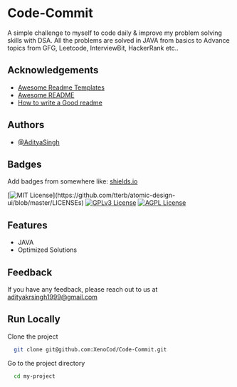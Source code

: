 # Code-Commit

A simple challenge to myself to code daily &amp; improve my problem solving skills with DSA. All the problems are solved in JAVA from basics to Advance topics from GFG, Leetcode, InterviewBit, HackerRank etc..

## Acknowledgements

- [Awesome Readme Templates](https://awesomeopensource.com/project/elangosundar/awesome-README-templates)
- [Awesome README](https://github.com/matiassingers/awesome-readme)
- [How to write a Good readme](https://bulldogjob.com/news/449-how-to-write-a-good-readme-for-your-github-project)

## Authors

- [@AdityaSingh](https://www.github.com/XenoCod)

## Badges

Add badges from somewhere like: [shields.io](https://shields.io/)

[![MIT License](https://img.shields.io/apm/l/atomic-design-ui.svg?)](https://github.com/tterb/atomic-design-ui/blob/master/LICENSEs)
[![GPLv3 License](https://img.shields.io/badge/License-GPL%20v3-yellow.svg)](https://opensource.org/licenses/)
[![AGPL License](https://img.shields.io/badge/license-AGPL-blue.svg)](http://www.gnu.org/licenses/agpl-3.0)

## Features

- JAVA
- Optimized Solutions

## Feedback

If you have any feedback, please reach out to us at adityakrsingh1999@gmail.com

## Run Locally

Clone the project

```bash
  git clone git@github.com:XenoCod/Code-Commit.git
```

Go to the project directory

```bash
  cd my-project
```
